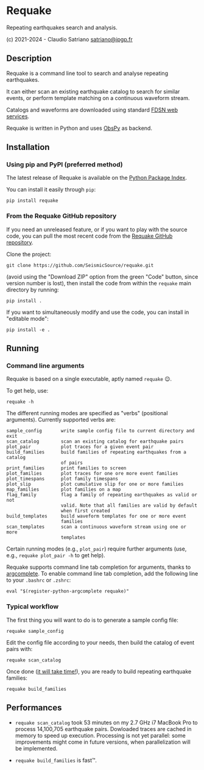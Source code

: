 # Requake

Repeating earthquakes search and analysis.

(c) 2021-2024 - Claudio Satriano <satriano@ipgp.fr>

## Description

Requake is a command line tool to search and analyse repeating earthquakes.

It can either scan an existing earthquake catalog to search for similar events,
or perform template matching on a continuous waveform stream.

Catalogs and waveforms are downloaded using standard
[FDSN web services](https://www.fdsn.org/webservices/).

Requake is written in Python and uses [ObsPy](https://obspy.org) as backend.

## Installation

### Using pip and PyPI (preferred method)

The latest release of Requake is available on the
[Python Package Index](https://pypi.org/project/requake/).

You can install it easily through `pip`:

    pip install requake


### From the Requake GitHub repository

If you need an unreleased feature, or if you want to play with the source
code, you can pull the most recent code from the
[Requake GitHub repository](https://github.com/SeismicSource/requake).

Clone the project:

    git clone https://github.com/SeismicSource/requake.git

(avoid using the "Download ZIP" option from the green "Code" button, since
version number is lost), then install the code from within the `requake` main
directory by running:

    pip install .

If you want to simultaneously modify and use the code, you can install
in "editable mode":

    pip install -e .


## Running

### Command line arguments

Requake is based on a single executable, aptly named `requake` 😉.

To get help, use:

    requake -h

The different running modes are specified as "verbs" (positional arguments).
Currently supported verbs are:

    sample_config       write sample config file to current directory and exit
    scan_catalog        scan an existing catalog for earthquake pairs
    plot_pair           plot traces for a given event pair
    build_families      build families of repeating earthquakes from a catalog
                        of pairs
    print_families      print families to screen
    plot_families       plot traces for one ore more event families
    plot_timespans      plot family timespans
    plot_slip           plot cumulative slip for one or more families
    map_families        plot families on a map
    flag_family         flag a family of repeating earthquakes as valid or not
                        valid. Note that all families are valid by default
                        when first created
    build_templates     build waveform templates for one or more event
                        families
    scan_templates      scan a continuous waveform stream using one or more
                        templates

Certain running modes (e.g., `plot_pair`) require further arguments (use, e.g.,
`requake plot_pair -h` to get help).

Requake supports command line tab completion for arguments, thanks to
[argcomplete](https://kislyuk.github.io/argcomplete/).
To enable command line tab completion, add the following line to your `.bashrc`
or `.zshrc`:

    eval "$(register-python-argcomplete requake)"

### Typical workflow

The first thing you will want to do is to generate a sample config file:

    requake sample_config

Edit the config file according to your needs, then build the catalog of event
pairs with:

    requake scan_catalog

Once done ([it will take time!](#performances)), you are ready to build
repeating earthquake families:

    requake build_families


## Performances

- `requake scan_catalog` took 53 minutes on my 2.7 GHz i7 MacBook Pro to
process 14,100,705 earthquake pairs.
Dowloaded traces are cached in memory to speed up execution. Processing is not
yet parallel: some improvements might come in future versions, when
parallelization will be implemented.

- `requake build_families` is fast™.
